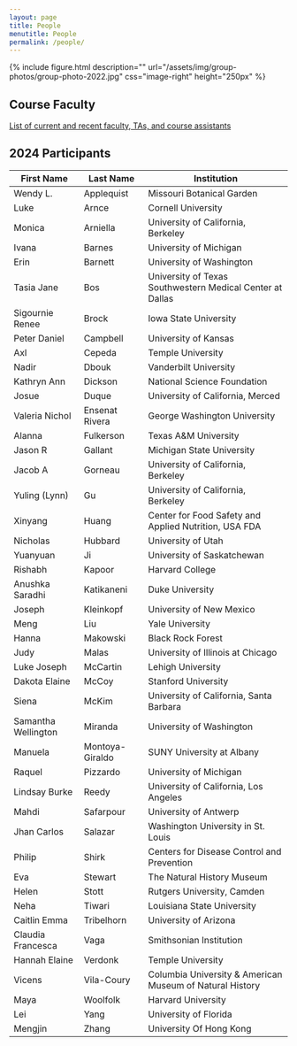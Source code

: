 ```yaml
---
layout: page
title: People
menutitle: People
permalink: /people/
---
```

{% include figure.html description="" url="/assets/img/group-photos/group-photo-2022.jpg" css="image-right" height="250px" %}

## Course Faculty

[List of current and recent faculty, TAs, and course assistants](/faculty/)

## 2024 Participants


|               First Name |                Last Name |                                                 Institution |
| ------------------------ | ------------------------ | ----------------------------------------------------------- |
Wendy L. | Applequist | Missouri Botanical Garden
Luke | Arnce | Cornell University
Monica | Arniella | University of California, Berkeley
Ivana | Barnes | University of Michigan
Erin | Barnett | University of Washington
Tasia Jane | Bos | University of Texas Southwestern Medical Center at Dallas
Sigournie Renee | Brock | Iowa State University
Peter Daniel | Campbell | University of Kansas
Axl | Cepeda | Temple University
Nadir | Dbouk | Vanderbilt University
Kathryn Ann | Dickson | National Science Foundation
Josue | Duque | University of California, Merced
Valeria Nichol | Ensenat Rivera | George Washington University
Alanna | Fulkerson | Texas A&M University
Jason R | Gallant | Michigan State University
Jacob A | Gorneau | University of California, Berkeley
Yuling (Lynn) | Gu | University of California, Berkeley
Xinyang | Huang | Center for Food Safety and Applied Nutrition, USA FDA
Nicholas | Hubbard | University of Utah
Yuanyuan | Ji | University of Saskatchewan
Rishabh | Kapoor | Harvard College
Anushka Saradhi | Katikaneni | Duke University
Joseph | Kleinkopf | University of New Mexico
Meng | Liu | Yale University
Hanna | Makowski | Black Rock Forest
Judy | Malas | University of Illinois at Chicago
Luke Joseph | McCartin | Lehigh University
Dakota Elaine | McCoy | Stanford University
Siena | McKim | University of California, Santa Barbara
Samantha Wellington  | Miranda | University of Washington
Manuela | Montoya-Giraldo | SUNY University at Albany
Raquel | Pizzardo | University of Michigan
Lindsay Burke | Reedy | University of California, Los Angeles
Mahdi | Safarpour | University of Antwerp
Jhan Carlos | Salazar | Washington University in St. Louis
Philip | Shirk | Centers for Disease Control and Prevention
Eva | Stewart | The Natural History Museum
Helen | Stott | Rutgers University, Camden
Neha | Tiwari | Louisiana State University
Caitlin Emma | Tribelhorn | University of Arizona
Claudia Francesca | Vaga | Smithsonian Institution
Hannah Elaine | Verdonk | Temple University
Vicens | Vila-Coury | Columbia University & American Museum of Natural History
Maya | Woolfolk | Harvard University
Lei | Yang | University of Florida
Mengjin | Zhang | University Of Hong Kong
